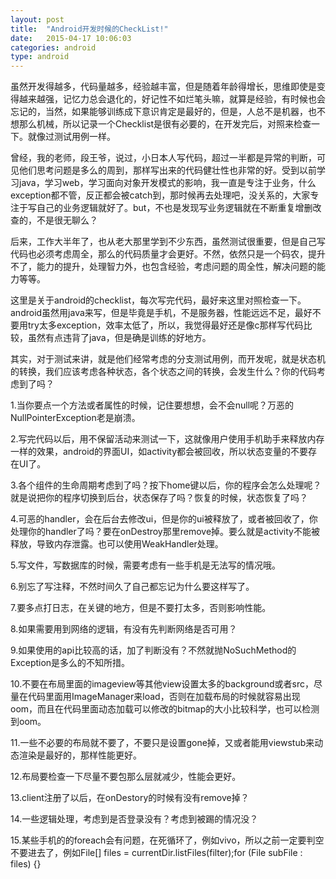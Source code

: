 ```yaml
---
layout: post
title:  "Android开发时候的CheckList!"
date:   2015-04-17 10:06:03
categories: android
type: android
---
```


虽然开发得越多，代码量越多，经验越丰富，但是随着年龄得增长，思维即使是变得越来越强，记忆力总会退化的，好记性不如烂笔头嘛，就算是经验，有时候也会忘记的，当然，如果能够训练成下意识肯定是最好的，但是，人总不是机器，也不想那么机械，所以记录一个Checklist是很有必要的，在开发完后，对照来检查一下。就像过测试用例一样。

曾经，我的老师，段王爷，说过，小日本人写代码，超过一半都是异常的判断，可见他们思考问题是多么的周到，那样写出来的代码健壮性也非常的好。受到以前学习java，学习web，学习面向对象开发模式的影响，我一直是专注于业务，什么exception都不管，反正都会被catch到，那时候再去处理吧，没关系的，大家专注于写自己的业务逻辑就好了。but，不也是发现写业务逻辑就在不断重复增删改查的，不是很无聊么？

后来，工作大半年了，也从老大那里学到不少东西，虽然测试很重要，但是自己写代码也必须考虑周全，那么的代码质量才会更好。不然，依然只是一个码农，提升不了，能力的提升，处理智力外，也包含经验，考虑问题的周全性，解决问题的能力等等。

这里是关于android的checklist，每次写完代码，最好来这里对照检查一下。android虽然用java来写，但是毕竟是手机，不是服务器，性能远远不足，最好不要用try太多exception，效率太低了，所以，我觉得最好还是像c那样写代码比较，虽然有点违背了java，但是确是训练的好地方。

其实，对于测试来讲，就是他们经常考虑的分支测试用例，而开发呢，就是状态机的转换，我们应该考虑各种状态，各个状态之间的转换，会发生什么？你的代码考虑到了吗？

1.当你要点一个方法或者属性的时候，记住要想想，会不会null呢？万恶的NullPointerException老是崩溃。

2.写完代码以后，用不保留活动来测试一下，这就像用户使用手机助手来释放内存一样的效果，android的界面UI，如activity都会被回收，所以状态变量的不要存在UI了。

3.各个组件的生命周期考虑到了吗？按下home键以后，你的程序会怎么处理呢？就是说把你的程序切换到后台，状态保存了吗？恢复的时候，状态恢复了吗？

4.可恶的handler，会在后台去修改ui，但是你的ui被释放了，或者被回收了，你处理你的handler了吗？要在onDestroy那里remove掉。要么就是activity不能被释放，导致内存泄露。也可以使用WeakHandler处理。

5.写文件，写数据库的时候，需要考虑有一些手机是无法写的情况哦。

6.别忘了写注释，不然时间久了自己都忘记为什么要这样写了。

7.要多点打日志，在关键的地方，但是不要打太多，否则影响性能。

8.如果需要用到网络的逻辑，有没有先判断网络是否可用？

9.如果使用的api比较高的话，加了判断没有？不然就抛NoSuchMethod的Exception是多么的不知所措。

10.不要在布局里面的imageview等其他view设置太多的background或者src，尽量在代码里面用ImageManager来load，否则在加载布局的时候就容易出现oom，而且在代码里面动态加载可以修改的bitmap的大小比较科学，也可以检测到oom。

11.一些不必要的布局就不要了，不要只是设置gone掉，又或者能用viewstub来动态渲染是最好的，那样性能更好。

12.布局要检查一下尽量不要包那么层就减少，性能会更好。

13.client注册了以后，在onDestory的时候有没有remove掉？  

14.一些逻辑处理，考虑到是否登录没有？考虑到被踢的情况没？

15.某些手机的的foreach会有问题，在死循环了，例如vivo，所以之前一定要判空不要进去了，例如File[] files = currentDir.listFiles(filter);for (File subFile : files) {}